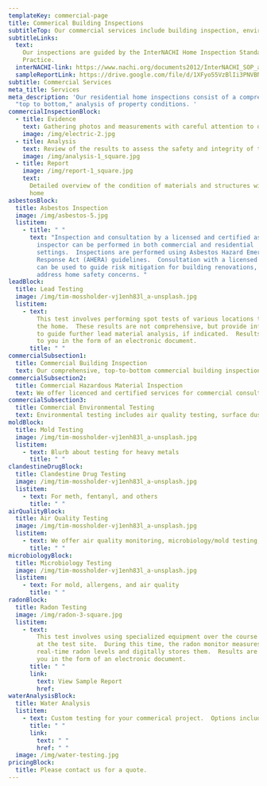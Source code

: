 ```yaml
---
templateKey: commercial-page
title: Commerical Building Inspections
subtitleTop: Our commercial services include building inspection, environmental consulting, and hazardous materials testing.  Based out of Lander, Wyoming, we offer commercial services throughout the state of Wyoming.  Our licenced and certified inspector provides reports that comply with Department of Environmental Quality (DEQ), Department of Housing and Urban Development (HUD), and Environmental Protection Agency (EPA) requirements.  All commercial services include detailed inspection or testing reports, with user-friendly formatting.
subtitleLinks:
  text:
    Our inspections are guided by the InterNACHI Home Inspection Standards of
    Practice.
  interNACHI-link: https://www.nachi.org/documents2012/InterNACHI_SOP_and_COE-March_2018.pdf
  sampleReportLink: https://drive.google.com/file/d/1XFyo55VzBlIi3PNVBN7mLwntKSI7qyQ-/view?usp=sharing
subtitle: Commercial Services
meta_title: Services
meta_description: 'Our residential home inspections consist of a comprehensive,
  "top to bottom," analysis of property conditions. '
commercialInspectionBlock:
  - title: Evidence
    text: Gathering photos and measurements with careful attention to detail
    image: /img/electric-2.jpg
  - title: Analysis
    text: Review of the results to assess the safety and integrity of the property
    image: /img/analysis-1_square.jpg
  - title: Report
    image: /img/report-1_square.jpg
    text:
      Detailed overview of the condition of materials and structures within the
      home
asbestosBlock:
  title: Asbestos Inspection
  image: /img/asbestos-5.jpg
  listitem:
    - title: " "
      text: "Inspection and consultation by a licensed and certified asbestos
        inspector can be performed in both commercial and residential
        settings.  Inspections are performed using Asbestos Hazard Emergency
        Response Act (AHERA) guidelines.  Consultation with a licensed inspector
        can be used to guide risk mitigation for building renovations, or to
        address home safety concerns. "
leadBlock:
  title: Lead Testing
  image: /img/tim-mossholder-vj1enh83l_a-unsplash.jpg
  listitem:
    - text:
        This test involves performing spot tests of various locations throughout
        the home.  These results are not comprehensive, but provide information
        to guide further lead material analysis, if indicated.  Results are sent
        to you in the form of an electronic document.
      title: " "
commercialSubsection1:
  title: Commercial Building Inspection
  text: Our comprehensive, top-to-bottom commercial building inspections include detailed investigation of building safety, structural integrity, electrical compliance, water damage, and presence of potentially hazardous materials.
commercialSubsection2:
  title: Commercial Hazardous Material Inspection
  text: We offer licenced and certified services for commercial consultation, inspection, and testing for asbestos, lead paint, and mold.  Services comply with both local and federal safety regulations.
commercialSubsection3:
  title: Commercial Environmental Testing
  text: Environmental testing includes air quality testing, surface dust analysis, radon and water safety appraisal, and clandestine drug residue sampling.  All samples are sent to certified laboratories for analysis, and results are provided in a customized report.
moldBlock:
  title: Mold Testing
  image: /img/tim-mossholder-vj1enh83l_a-unsplash.jpg
  listitem:
    - text: Blurb about testing for heavy metals
      title: " "
clandestineDrugBlock:
  title: Clandestine Drug Testing
  image: /img/tim-mossholder-vj1enh83l_a-unsplash.jpg
  listitem:
    - text: For meth, fentanyl, and others
      title: " "
airQualityBlock:
  title: Air Quality Testing
  image: /img/tim-mossholder-vj1enh83l_a-unsplash.jpg
  listitem:
    - text: We offer air quality monitoring, microbiology/mold testing, allergen testing, combustible gas testing, and more.
      title: " "
microbiologyBlock:
  title: Microbiology Testing
  image: /img/tim-mossholder-vj1enh83l_a-unsplash.jpg
  listitem:
    - text: For mold, allergens, and air quality
      title: " "
radonBlock:
  title: Radon Testing
  image: /img/radon-3-square.jpg
  listitem:
    - text:
        This test involves using specialized equipment over the course of two days
        at the test site.  During this time, the radon monitor measures
        real-time radon levels and digitally stores them.  Results are sent to
        you in the form of an electronic document.
      title: " "
      link:
        text: View Sample Report
        href:
waterAnalysisBlock:
  title: Water Analysis
  listitem:
    - text: Custom testing for your commerical project.  Options include testing for heavy metals, bacteria, and others.
      title: " "
      link:
        text: " "
        href: " "
  image: /img/water-testing.jpg
pricingBlock:
  title: Please contact us for a quote.
---
```

